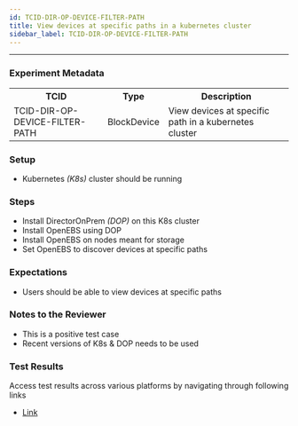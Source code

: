 ```yaml
---
id: TCID-DIR-OP-DEVICE-FILTER-PATH
title: View devices at specific paths in a kubernetes cluster
sidebar_label: TCID-DIR-OP-DEVICE-FILTER-PATH
---
```

------

### Experiment Metadata

<table>
  <tr>
    <th> TCID </th>
    <th> Type </th>
    <th> Description </th>
  </tr>
  <tr>
    <td> TCID-DIR-OP-DEVICE-FILTER-PATH </td>
    <td> BlockDevice </td>
    <td> View devices at specific path in a kubernetes cluster </td>
  </tr>
</table>

### Setup
- Kubernetes _(K8s)_ cluster should be running

### Steps
- Install DirectorOnPrem _(DOP)_ on this K8s cluster
- Install OpenEBS using DOP
- Install OpenEBS on nodes meant for storage
- Set OpenEBS to discover devices at specific paths

### Expectations
- Users should be able to view devices at specific paths

### Notes to the Reviewer
- This is a positive test case
- Recent versions of K8s & DOP needs to be used

### Test Results
Access test results across various platforms by navigating through following links
- [Link]()